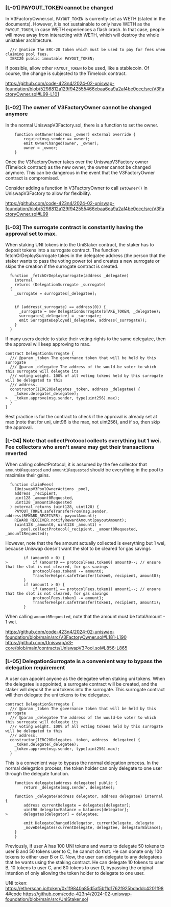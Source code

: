 ### [L-01] PAYOUT_TOKEN cannot be changed

In V3FactoryOwner.sol, `PAYOUT_TOKEN` is currently set as WETH (stated in the documents). However, it is not sustainable to only have WETH as the `PAYOUT_TOKEN`, in case WETH experiences a flash crash. In that case, people will move away from interacting with WETH, which will destroy the whole unistaker architecture.

```
  /// @notice The ERC-20 token which must be used to pay for fees when claiming pool fees.
  IERC20 public immutable PAYOUT_TOKEN;
```

If possible, allow other `PAYOUT_TOKEN` to be used, like a stablecoin. Of course, the change is subjected to the Timelock contract.

https://github.com/code-423n4/2024-02-uniswap-foundation/blob/5298812a129f942555466ebaa6ea9a2af4be0ccc/src/V3FactoryOwner.sol#L99-L101

### [L-02] The owner of V3FactoryOwner cannot be changed anymore

In the normal UniswapV3Factory.sol, there is a function to set the owner.

```
    function setOwner(address _owner) external override {
        require(msg.sender == owner);
        emit OwnerChanged(owner, _owner);
        owner = _owner;
    }
```

Once the V3FactoryOwner takes over the UniswapV3Factory owner (Timelock contract) as the new owner, the owner cannot be changed anymore. This can be dangerous in the event that the V3FactoryOwner contract is compromised.

Consider adding a function in V3FactoryOwner to call `setOwner()` in UniswapV3Factory to allow for flexibility.

https://github.com/code-423n4/2024-02-uniswap-foundation/blob/5298812a129f942555466ebaa6ea9a2af4be0ccc/src/V3FactoryOwner.sol#L99

### [L-03] The surrogate contract is constantly having the approval set to max.

When staking UNI tokens into the UniStaker contract, the staker has to deposit tokens into a surrogate contract. The function fetchOrDeploySurrogate takes in the delegatee address (the person that the staker wants to pass the voting power to) and creates a new surrogate or skips the creation if the surrogate contract is created.

```
  function _fetchOrDeploySurrogate(address _delegatee)
    internal
    returns (DelegationSurrogate _surrogate)
  {
    _surrogate = surrogates[_delegatee];


    if (address(_surrogate) == address(0)) {
      _surrogate = new DelegationSurrogate(STAKE_TOKEN, _delegatee);
      surrogates[_delegatee] = _surrogate;
      emit SurrogateDeployed(_delegatee, address(_surrogate));
    }
  }
```

If many users decide to stake their voting rights to the same delegatee, then the approval will keep approving to max.

```
contract DelegationSurrogate {
  /// @param _token The governance token that will be held by this surrogate
  /// @param _delegatee The address of the would-be voter to which this surrogate will delegate its
  /// voting weight. 100% of all voting tokens held by this surrogate will be delegated to this
  /// address.
  constructor(IERC20Delegates _token, address _delegatee) {
    _token.delegate(_delegatee);
>   _token.approve(msg.sender, type(uint256).max);
  }
}
```

Best practice is for the contract to check if the approval is already set at max (note that for uni, uint96 is the max, not uint256), and if so, then skip the approval.

### [L-04] Note that collectProtocol collects everything but 1 wei. Fee collectors who aren't aware may get their transactions reverted

When calling collectProtocol, it is assumed by the fee collector that `amount0Requested` and `amount1Requested` should be everything in the pool to maximise their gains.

```
  function claimFees(
    IUniswapV3PoolOwnerActions _pool,
    address _recipient,
    uint128 _amount0Requested,
    uint128 _amount1Requested
  ) external returns (uint128, uint128) {
    PAYOUT_TOKEN.safeTransferFrom(msg.sender, address(REWARD_RECEIVER), payoutAmount);
    REWARD_RECEIVER.notifyRewardAmount(payoutAmount);
    (uint128 _amount0, uint128 _amount1) =
      _pool.collectProtocol(_recipient, _amount0Requested, _amount1Requested);
```

However, note that the fee amount actually collected is everything but 1 wei, because Uniswap doesn't want the slot to be cleared for gas savings

```
        if (amount0 > 0) {
>           if (amount0 == protocolFees.token0) amount0--; // ensure that the slot is not cleared, for gas savings
            protocolFees.token0 -= amount0;
            TransferHelper.safeTransfer(token0, recipient, amount0);
        }
        if (amount1 > 0) {
            if (amount1 == protocolFees.token1) amount1--; // ensure that the slot is not cleared, for gas savings
            protocolFees.token1 -= amount1;
            TransferHelper.safeTransfer(token1, recipient, amount1);
        }
```        

When calling `amount0Requested`, note that the amount must be totalAmount - 1 wei.

https://github.com/code-423n4/2024-02-uniswap-foundation/blob/main/src/V3FactoryOwner.sol#L181-L190
https://github.com/Uniswap/v3-core/blob/main/contracts/UniswapV3Pool.sol#L856-L865


### [L-05] DelegationSurrogate is a convenient way to bypass the delegation requirement

A user can appoint anyone as the delegatee when staking uni tokens. When the delegatee is appointed, a surrogate contract will be created, and the staker will deposit the uni tokens into the surrogate. This surrogate contract will then delegate the uni tokens to the delegatee.

```
contract DelegationSurrogate {
  /// @param _token The governance token that will be held by this surrogate
  /// @param _delegatee The address of the would-be voter to which this surrogate will delegate its
  /// voting weight. 100% of all voting tokens held by this surrogate will be delegated to this
  /// address.
  constructor(IERC20Delegates _token, address _delegatee) {
    _token.delegate(_delegatee);
    _token.approve(msg.sender, type(uint256).max);
  }
```

This is a convenient way to bypass the normal delegation process. In the normal delegation process, the token holder can only delegate to one user through the delegate function.

```
    function delegate(address delegatee) public {
        return _delegate(msg.sender, delegatee);

    function _delegate(address delegator, address delegatee) internal {
        address currentDelegate = delegates[delegator];
        uint96 delegatorBalance = balances[delegator];
>       delegates[delegator] = delegatee;

        emit DelegateChanged(delegator, currentDelegate, delegate
        _moveDelegates(currentDelegate, delegatee, delegatorBalance);
    }
    }
```

Previously, if user A has 100 UNI tokens and wants to delegate 50 tokens to user B and 50 tokens user to C, he cannot do that. He can donate only 100 tokens to either user B or C. Now, the user can delegate to any delegatees that he wants using the staking contract. He can delegate 10 tokens to user B, 10 tokens to user C, and 80 tokens to user D, bypassing the original intention of only allowing the token holder to delegate to one user.

UNI token: https://etherscan.io/token/0x1f9840a85d5af5bf1d1762f925bdaddc4201f984#code
https://github.com/code-423n4/2024-02-uniswap-foundation/blob/main/src/UniStaker.sol